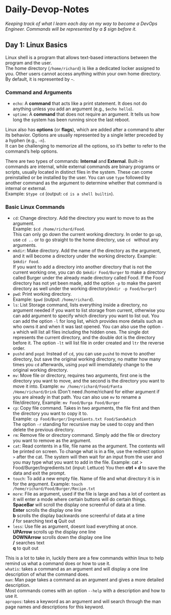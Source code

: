 # Daily-Devop-Notes

*Keeping track of what I learn each day on my way to become a DevOps Engineer. Commands will be represented by a $ sign before it.*

## Day 1: Linux Basics

Linux shell is a program that allows text-based interactions between the program and the user.  
The home directory (`/home/richard`) is like a dedicated locker assigned to you. Other users cannot access anything within your own home directory. By default, it is represented by `~`.

### Command and Arguments

- `echo`: A **command** that acts like a print statement. It does not do anything unless you add an argument (e.g., `$echo hello`).
- `uptime`: A **command** that does not require an argument. It tells us how long the system has been running since the last reboot.

Linux also has **options** (or **flags**), which are added after a command to alter its behavior. Options are usually represented by a single letter preceded by a hyphen (e.g., `-n`).  
It can be challenging to memorize all the options, so it’s better to refer to the command’s help options.  

There are two types of commands: **Internal** and **External**. Built-in commands are internal, while external commands are binary programs or scripts, usually located in distinct files in the system. These can come preinstalled or be installed by the user. You can use `type` followed by another command as the argument to determine whether that command is internal or external.  
Example: `$type cd` (output: `cd is a shell builtin`).

### Basic Linux Commands
- `cd`: Change directory. Add the directory you want to move to as the argument.  
  Example: `$cd /home/richard/Food`.  
  This can only go down the current working directory. In order to go up, use `cd ..` or to go straight to the home directory, use `cd ` without any arguments.
- `mkdir`: Make directory. Add the name of the directory as the argument, and it will become a directory under the working directory.
  Example: `$mkdir Food`.  
  If you want to add a directory into another directory that is not the current working one, you can do `$mkdir Food/Burger` to make a directory called Burger under the already made directory called Food. If the Food directory has not yet been made, add the option `-p` to make the parent directory as well under the working directory(`mkdir -p Food/burger`) 
- `pwd`: Print working directory.  
  Example: `$pwd` (output: `/home/richard`).
- `ls`: List Storage command, lists everything inside a directory, no argument needed if you want to list storage from current, otherwise you can add argument to specify which directory you want to list out.
You can add the option `-l` for long list, which provides more details such as who owns it and when it was last opened.
You can also use the option `-a` which will list all files including the hidden ones. The single dot represents the current directory, and the double dot is the directory before it.
The option `-lt` will list file in order created and `ltr` the reverse order. 
- `pushd` and `popd`: Instead of `cd`, you can use `pushd` to move to another directory, but save the original working directory, no matter how many times you `cd` afterwards, using `popd` will imemdiately change to the original working directory.
- `mv`: Move file or directory, requires two arguments, first one is the directory you want to move, and the second is the directory you want to move it into.
Example: `mv /home/richard/Food/Fanta /Home/richard/Drink`  (Don't need /home/richard for either argument if you are already in that path.
You can also use `mv` to rename a file/directory,
Example: `mv Food/Burga Food/Burger`
- `cp`: Copy file command. Takes in two arguments, the file first and then the directory you want to copy it to.  
Example: `cp Food/Burger/Ingredients.txt Food/Sandwhich`  
The option `-r` standing for recursive may be used to copy and then delete the previous directory.  
- `rm`: Remove file or directory command. Simply add the file or directory you want to remove as the argument.  
- `cat`: Read contents in a file, file name as the argument. The contents will be printed on screen.
To change what is in a file, use the redirect option `>` after the cat. The system will then wait for an input from the user and you may type what you want to add in the file.
Example: cat > Food/Burger/Ingredients.txt     (input: Lettuce) You then **ctrl + d** to save the data and exit the prompt.
- `touch`: To add a new empty file. Name of file and what directory it is in for the argument.
Example: `touch /home/richard/Food/Burger/Recipe.txt`
- `more`: File as argument, used if the file is large and has a lot of content as it will enter a mode where certain buttons will do certain things.  
**SpaceBar** will scroll the display one screenful of data at a time.  
  **Enter** scrolls the display one line  
  **b** scrolls the display backwards one screenful of data at a time  
  **/** for searching text
  **q** Quit out
- `less`: Use file as argument, doesnt load everything at once.  
**UPArrow** scrolls up the display one line  
  **DOWNArrow** scrolls down the display one line  
  **/** searches text  
  **q** to quit out

This is a lot to take in, luckily there are a few commands within linux to help remind us what a command does or how to use it.  
`whatis`: takes a command as an argument and will display a one line description of what the command does.  
`man`: Man page takes a command as an argument and gives a more detailed description.    
Most commands comes with an option `--help` with a description and how to use it.    
`apropos`: takes a keyword as an argument and will search through the man page names and descriptions for this keyword.
  

